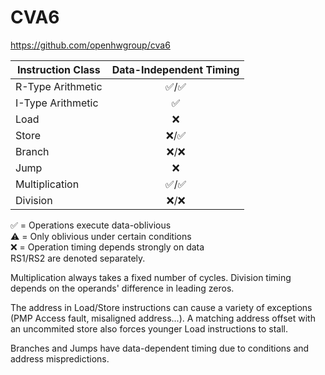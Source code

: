 # CVA6

https://github.com/openhwgroup/cva6

|Instruction Class|Data-Independent Timing              |
|-----------------|:-----------------------------------:|
|R-Type Arithmetic|:white_check_mark:/:white_check_mark:|
|I-Type Arithmetic|:white_check_mark:                   |
|Load             |:x:                                  |
|Store            |:x:/:white_check_mark:               |
|Branch           |:x:/:x:                              |
|Jump             |:x:                                  |
|Multiplication   |:white_check_mark:/:white_check_mark:|
|Division         |:x:/:x:                              |

:white_check_mark: = Operations execute data-oblivious \
:warning: = Only oblivious under certain conditions \
:x: = Operation timing depends strongly on data \
RS1/RS2 are denoted separately.

Multiplication always takes a fixed number of cycles.
Division timing depends on the operands' difference in leading zeros.

The address in Load/Store instructions can cause a variety of exceptions (PMP Access fault, misaligned address...).
A matching address offset with an uncommited store also forces younger Load instructions to stall.

Branches and Jumps have data-dependent timing due to conditions and address mispredictions.
